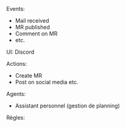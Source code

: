 Events:
- Mail received
- MR published
- Comment on MR
- etc.

UI: Discord

Actions:
- Create MR
- Post on social media
etc.

Agents:
- Assistant personnel (gestion de planning)

Règles: 

